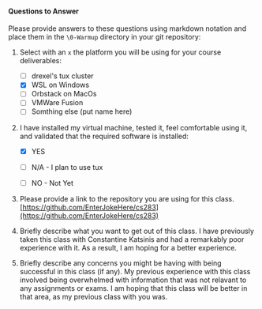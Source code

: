 #### Questions to Answer
Please provide answers to these questions using markdown notation and place them in the `\0-Warmup` directory in your git repository:

1. Select with an `x` the platform you will be using for your course deliverables:

    - [ ] drexel's tux cluster
    - [X] WSL on Windows
    - [ ] Orbstack on MacOs
    - [ ] VMWare Fusion
    - [ ] Somthing else (put name here)

2. I have installed my virtual machine, tested it, feel comfortable using it, and validated that the required software is installed:

    - [X] YES
    - [ ] N/A - I plan to use tux
    - [ ] NO - Not Yet


3. Please provide a link to the repository you are using for this class.
[https://github.com/EnterJokeHere/cs283](https://github.com/EnterJokeHere/cs283)
4. Briefly describe what you want to get out of this class.
I have previously taken this class with Constantine Katsinis and had a remarkably poor experience with it. As a result, I am hoping for a better experience.
5. Briefly describe any concerns you might be having with being successful in this class (if any).
My previous experience with this class involved being overwhelmed with information that was not relavant to any assignments or exams. I am hoping that this class will be better in that area, as my previous class with you was.
